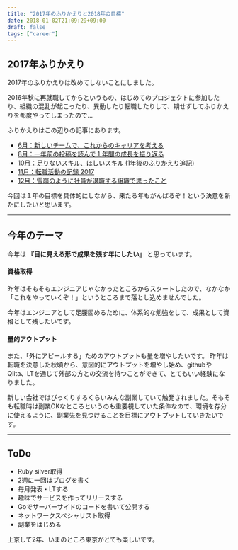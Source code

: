 ```yaml
---
title: "2017年のふりかえりと2018年の目標"
date: 2018-01-02T21:09:29+09:00
draft: false
tags: ["career"]
---
```

## 2017年ふりかえり
2017年のふりかえりは改めてしないことにしました。

2016年秋に再就職してからというもの、はじめてのプロジェクトに参加したり、組織の混乱が起こったり、異動したり転職したりして、期せずしてふりかえりを都度やってしまったので…

ふりかえりはこの辺りの記事にあります。

* [6月：新しいチームで、これからのキャリアを考える](https://mom0tomo.github.io/post/20170630/)
* [8月：一年前の投稿を読んで１年間の成長を振り返る](https://mom0tomo.github.io/post/20170818/)
* [10月：足りないスキル、ほしいスキル (1年後のふりかえり追記)](https://mom0tomo.github.io/post/20161108/)
* [11月：転職活動の記録 2017](https://mom0tomo.github.io/post/20171110/)
* [12月：雪崩のように社員が退職する組織で思ったこと](https://mom0tomo.github.io/post/20171218/)

今回は１年の目標を具体的にしながら、来たる年もがんばるぞ！という決意を新たにしたいと思います。

***

## 今年のテーマ
今年は **『目に見える形で成果を残す年にしたい』** と思っています。

#### 資格取得

昨年はそもそもエンジニアじゃなかったところからスタートしたので、なかなか「これをやっていくぞ！」というところまで落とし込めませんでした。

今年はエンジニアとして足腰固めるために、体系的な勉強をして、成果として資格として残したいです。

#### 量的アウトプット
また、「外にアピールする」ためのアウトプットも量を増やしたいです。
昨年は転職を決意した秋頃から、意図的にアウトプットを増やし始め、githubやQiita、LTを通じて外部の方との交流を持つことができて、とてもいい経験になりました。

新しい会社ではびっくりするくらいみんな副業していて触発されました。そもそも転職時は副業OKなところというのも重要視していた条件なので、環境を存分に使えるように、副業先を見つけることを目標にアウトプットしていきたいです。

***

## ToDo
* Ruby silver取得
* 2週に一回はブログを書く
* 毎月発表・LTする
* 趣味でサービスを作ってリリースする
* Goでサーバーサイドのコードを書いて公開する
* ネットワークスペシャリスト取得
* 副業をはじめる


上京して2年、いまのところ東京がとても楽しいです。
